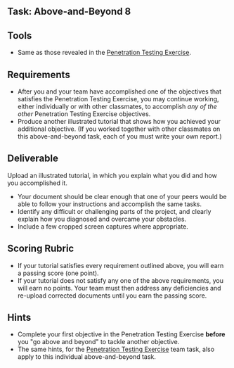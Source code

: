 ## Task: Above-and-Beyond 8

## Tools
- Same as those revealed in the <a href="cit470/pentest" target="_blank" ref="noopener">Penetration Testing Exercise</a>.

## Requirements
- After you and your team have accomplished one of the objectives that satisfies the Penetration Testing Exercise,
you may continue working, either individually or with other classmates, to accomplish *any of the other* Penetration Testing Exercise objectives.
- Produce another illustrated tutorial that shows how you achieved your additional objective.
(If you worked together with other classmates on this above-and-beyond task, each of you must write your own report.)

## Deliverable
Upload an illustrated tutorial, in which you explain what you did and how you accomplished it.
- Your document should be clear enough that one of your peers would be able to follow your instructions and accomplish the same tasks.
- Identify any difficult or challenging parts of the project, and clearly explain how you diagnosed and overcame your obstacles.
- Include a few cropped screen captures where appropriate.

## Scoring Rubric
- If your tutorial satisfies every requirement outlined above, you will earn a passing score (one point).
- If your tutorial does not satisfy any one of the above requirements, you will earn no points. Your team must then address any deficiencies and re-upload corrected documents until you earn the passing score.

## Hints
- Complete your first objective in the Penetration Testing Exercise **before** you "go above and beyond" to tackle another objective.
- The same hints, for the <a href="cit470/pentest" target="_blank" ref="noopener">Penetration Testing Exercise</a> team task, also apply to this individual above-and-beyond task.
